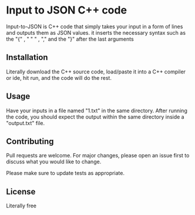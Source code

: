 # Input to JSON C++ code

Input-to-JSON is C++ code that simply takes your input in a form of lines and outputs them as JSON values.
it inserts the necessary syntax such as the "{" , " " " , "," and the "}" after the last arguments     
## Installation

Literally download the C++ source code, load/paste it into a C++ compiler or ide, hit run, and the code will do the rest.


## Usage

Have your inputs in a file named "1.txt" in the same directory. After running the code, you should expect the output within the same directory inside a "output.txt" file.

## Contributing
Pull requests are welcome. For major changes, please open an issue first to discuss what you would like to change.

Please make sure to update tests as appropriate.

## License
Literally free
